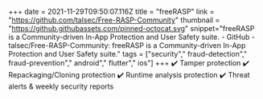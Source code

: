 +++
date = 2021-11-29T09:50:07.116Z
title = "freeRASP"
link = "https://github.com/talsec/Free-RASP-Community"
thumbnail = "https://github.githubassets.com/pinned-octocat.svg"
snippet="freeRASP is a Community-driven In-App Protection and User Safety suite. - GitHub - talsec/Free-RASP-Community: freeRASP is a Community-driven In-App Protection and User Safety suite."
tags = ["security"," fraud-detection"," fraud-prevention"," android"," flutter"," ios"]
+++
✔️ Tamper protection
✔️ Repackaging/Cloning protection
✔️ Runtime analysis protection
✔️ Threat alerts & weekly security reports
